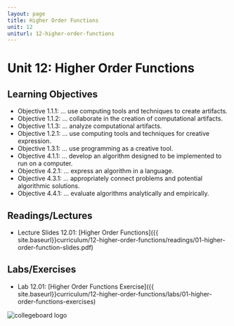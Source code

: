 ```yaml
---
layout: page
title: Higher Order Functions
unit: 12
uniturl: 12-higher-order-functions
---
```



Unit 12: Higher Order Functions
===============================


Learning Objectives
-------------------
* Objective 1.1.1: … use computing tools and techniques to create artifacts.
* Objective 1.1.2: … collaborate in the creation of computational artifacts.
* Objective 1.1.3: … analyze computational artifacts.
* Objective 1.2.1: … use computing tools and techniques for creative expression.
* Objective 1.3.1: … use programming as a creative tool.
* Objective 4.1.1: … develop an algorithm designed to be implemented to run on a computer.
* Objective 4.2.1: … express an algorithm in a language.
* Objective 4.3.1: … appropriately connect problems and potential algorithmic solutions.
* Objective 4.4.1: … evaluate algorithms analytically and empirically.

Readings/Lectures
-----------------
 * Lecture Slides 12.01: [Higher Order Functions]({{ site.baseurl}}curriculum/12-higher-order-functions/readings/01-higher-order-function-slides.pdf)


Labs/Exercises
--------------
 * Lab 12.01: [Higher Order Functions Exercise]({{ site.baseurl}}curriculum/12-higher-order-functions/labs/01-higher-order-functions-exercises)

 ![collegeboard logo](http://bjc-nc.github.io/bjc-course/img/cb.png)

 


